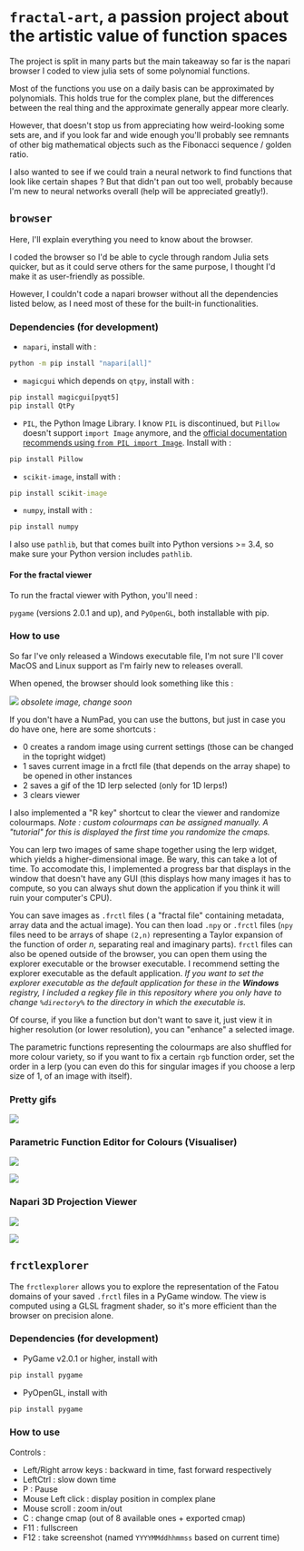 
# `fractal-art`, a passion project about the artistic value of function spaces

The project is split in many parts but the main takeaway so far is the napari browser I coded to view julia sets of some polynomial functions.

Most of the functions you use on a daily basis can be approximated by polynomials. This holds true for the complex plane, but the differences between the real thing and the approximate generally appear more clearly.

However, that doesn't stop us from appreciating how weird-looking some sets are, and if you look far and wide enough you'll probably see remnants of other big mathematical objects such as the Fibonacci sequence / golden ratio.

I also wanted to see if we could train a neural network to find functions that look like certain shapes ? But that didn't pan out too well, probably because I'm new to neural networks overall (help will be appreciated greatly!).

## `browser`

Here, I'll explain everything you need to know about the browser.

I coded the browser so I'd be able to cycle through random Julia sets quicker, but as it could serve others for the same purpose, I thought I'd make it as user-friendly as possible.

However, I couldn't code a napari browser without all the dependencies listed below, as I need most of these for the built-in functionalities.

### Dependencies (for development)

- `napari`, install with :
```bat
python -m pip install "napari[all]"
```
- `magicgui` which depends on `qtpy`, install with :
```bat
pip install magicgui[pyqt5]
pip install QtPy
```
- `PIL`, the Python Image Library. I know `PIL` is discontinued, but `Pillow` doesn't support `import Image` anymore, and the [official documentation recommends using `from PIL import Image`](https://pillow.readthedocs.io/en/stable/installation.html#warnings). Install with :
```bat
pip install Pillow
```
- `scikit-image`, install with :
```bat
pip install scikit-image
```
- `numpy`, install with : 
```bat
pip install numpy
```
I also use `pathlib`, but that comes built into Python versions >= 3.4, so make sure your Python version includes `pathlib`.

#### For the fractal viewer 

To run the fractal viewer with Python, you'll need : 

`pygame` (versions 2.0.1 and up), and `PyOpenGL`, both installable with pip.


### How to use

So far I've only released a Windows executable file, I'm not sure I'll cover MacOS and Linux support as I'm fairly new to releases overall.

When opened, the browser should look something like this :

![](https://github.com/ChrisMzz/fractal-art/blob/main/readme_dump/test_viewer.PNG)
*obsolete image, change soon*

If you don't have a NumPad, you can use the buttons, but just in case you do have one, here are some shortcuts : 
 - 0 creates a random image using current settings (those can be changed in the topright widget)
 - 1 saves current image in a frctl file (that depends on the array shape) to be opened in other instances
 - 2 saves a gif of the 1D lerp selected (only for 1D lerps!)
 - 3 clears viewer

I also implemented a "R key" shortcut to clear the viewer and randomize colourmaps.
*Note : custom colourmaps can be assigned manually. A "tutorial" for this is displayed the first time you randomize the cmaps.*

You can lerp two images of same shape together using the lerp widget, which yields a higher-dimensional image. Be wary, this can take a lot of time. To accomodate this, I implemented a progress bar that displays in the window that doesn't have any GUI (this displays how many images it has to compute, so you can always shut down the application if you think it will ruin your computer's CPU).

You can save images as `.frctl` files ( a "fractal file" containing metadata, array data and the actual image).
You can then load `.npy` or `.frctl` files (`npy` files need to be arrays of shape `(2,n)` representing a Taylor expansion of the function of order $n$, separating real and imaginary parts).
`frctl` files can also be opened outside of the browser, you can open them using the explorer executable or the browser executable. I recommend setting the explorer executable as the default application.
*If you want to set the explorer executable as the default application for these in the **Windows** registry, I included a regkey file in this repository where you only have to change `%directory%` to the directory in which the executable is.*

Of course, if you like a function but don't want to save it, just view it in higher resolution (or lower resolution), you can "enhance" a selected image.

The parametric functions representing the colourmaps are also shuffled for more colour variety, so if you want to fix a certain `rgb` function order, set the order in a lerp (you can even do this for singular images if you choose a lerp size of 1, of an image with itself).


### Pretty gifs

![](https://github.com/ChrisMzz/fractal-art/blob/main/browser/dump/gifs/giftesting.gif)


### Parametric Function Editor for Colours (Visualiser)

![](https://github.com/ChrisMzz/fractal-art/blob/main/readme_dump/default_params.png)

![](https://github.com/ChrisMzz/fractal-art/blob/main/readme_dump/example_params.png)

### Napari 3D Projection Viewer

![](https://github.com/ChrisMzz/fractal-art/blob/main/readme_dump/3D_view_1.PNG)

![](https://github.com/ChrisMzz/fractal-art/blob/main/readme_dump/galaxystack.gif)

## `frctlexplorer`

The `frctlexplorer` allows you to explore the representation of the Fatou domains of your saved `.frctl` files in a PyGame window. The view is computed using a GLSL fragment shader, so it's more efficient than the browser on precision alone.

### Dependencies (for development)

- PyGame v2.0.1 or higher, install with
```bat
pip install pygame
```
- PyOpenGL, install with
```bat
pip install pygame
```


### How to use

Controls : 
 - Left/Right arrow keys : backward in time, fast forward respectively
 - LeftCtrl : slow down time
 - P : Pause
 - Mouse Left click : display position in complex plane
 - Mouse scroll : zoom in/out
 - C : change cmap (out of 8 available ones + exported cmap)
 - F11 : fullscreen
 - F12 : take screenshot (named `YYYYMMddhhmmss` based on current time)





